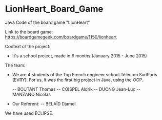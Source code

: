 # LionHeart_Board_Game
Java Code of the board game "LionHeart"



Link to the board game:
https://boardgamegeek.com/boardgame/1150/lionheart




Context of the project:
- It's a school project, made in 6 months (January 2015 - June 2015)




The team:
- We are 4 students of the Top French engineer school Télécom SudParis (EVRY). For us, it was the first big project in Java, using the OOP.
		
	-- BOUTANT Thomas
	-- COISPEL Aldrik
	-- DUONG Jean-Luc
	-- MANZANO Nicolas

- Our Referent: 
	-- BELAÏD Djamel





We have used ECLIPSE.
